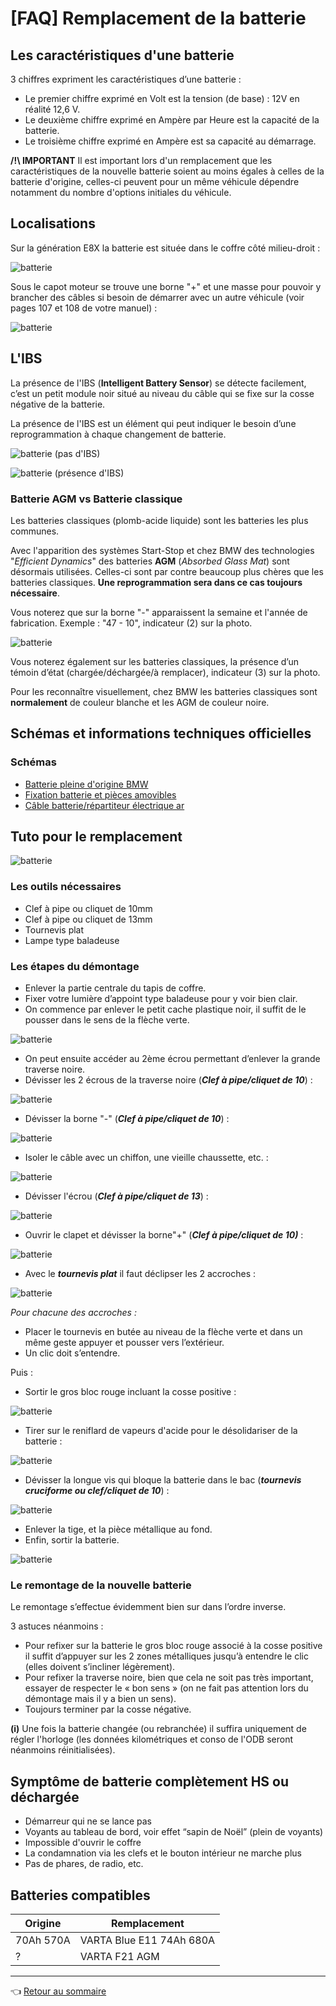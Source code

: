 # [FAQ] Remplacement de la batterie

## Les caractéristiques d'une batterie

3 chiffres expriment les caractéristiques d’une batterie :

- Le premier chiffre exprimé en Volt est la tension (de base) : 12V en réalité 12,6 V.
- Le deuxième chiffre exprimé en Ampère par Heure est la capacité de la batterie.
- Le troisième chiffre exprimé en Ampère est sa capacité au démarrage.

**/!\\ IMPORTANT** Il est important lors d'un remplacement que les caractéristiques de la nouvelle batterie soient au moins égales à celles de la batterie d'origine, celles-ci peuvent pour un même véhicule dépendre notamment du nombre d'options initiales du véhicule.

## Localisations

Sur la génération E8X la batterie est située dans le coffre côté milieu-droit :

![batterie](../images/tuto_batterie/batterie_01.jpg)

Sous le capot moteur se trouve une borne "+" et une masse pour  pouvoir y brancher des câbles si besoin de démarrer avec un autre véhicule (voir pages 107 et 108 de votre manuel) :

![batterie](../images/tuto_batterie/batterie_02.jpg)

## L'IBS

La présence de l'IBS (**Intelligent Battery Sensor**) se détecte facilement, c’est un petit module noir situé au niveau du câble qui se fixe sur la cosse négative de la batterie.

La présence de l'IBS est un élément qui peut indiquer le besoin d’une reprogrammation à chaque changement de batterie.

![batterie](../images/tuto_batterie/batterie_sans_ibs.jpg)
(pas d'IBS)

![batterie](../images/tuto_batterie/batterie_avec_ibs.jpg)
(présence d'IBS)

### Batterie AGM vs Batterie classique

Les batteries classiques (plomb-acide liquide) sont les batteries les plus communes.

Avec l'apparition des systèmes Start-Stop et chez BMW des technologies "_Efficient Dynamics_" des batteries **AGM** (_Absorbed Glass Mat_)  sont désormais utilisées. Celles-ci sont par contre beaucoup plus  chères que les batteries classiques. **Une reprogrammation sera dans ce  cas toujours nécessaire**.

Vous noterez que sur la borne "-" apparaissent la semaine et l'année de fabrication. Exemple : "47 - 10", indicateur (2) sur la photo.

![batterie](../images/tuto_batterie/batterie_03.jpg)

Vous noterez également sur les batteries classiques, la présence d’un témoin d’état (chargée/déchargée/à remplacer), indicateur (3) sur la photo.

Pour les reconnaître visuellement, chez BMW les batteries classiques sont **normalement** de couleur blanche et les AGM de couleur noire.

## Schémas et informations techniques officielles

### Schémas

- [Batterie pleine d'origine BMW](http://fr.bmwfans.info/parts-catalog/E87/Europe/130i-N52/L-N/jan2006/browse/vehicle_electrical_system/original_bmw_battery_warranty_only/)
- [Fixation batterie et pièces amovibles](http://fr.bmwfans.info/parts-catalog/E87/Europe/130i-N52/L-N/jan2006/browse/vehicle_electrical_system/battery_holder_and_mounting_parts/)
- [Câble batterie/répartiteur électrique ar](http://fr.bmwfans.info/parts-catalog/E87/Europe/130i-N52/L-N/jan2006/browse/vehicle_electrical_system/battery_lead_distribution_box_rear/)

## Tuto pour le remplacement

![batterie](../images/tuto_batterie/batterie_04.jpg)

### Les outils nécessaires

- Clef à pipe ou cliquet de 10mm
- Clef à pipe ou cliquet de 13mm
- Tournevis plat
- Lampe type baladeuse

### Les étapes du démontage

- Enlever la partie centrale du tapis de coffre.
- Fixer votre lumière d’appoint type baladeuse pour y voir bien clair.
- On commence par enlever le petit cache plastique noir, il suffit de le pousser dans le sens de la flèche verte.

![batterie](../images/tuto_batterie/batterie_05.jpg)

- On peut ensuite accéder au 2ème écrou permettant d’enlever la grande traverse noire.
- Dévisser les 2 écrous de la traverse noire (**_Clef à pipe/cliquet de 10_**) :

![batterie](../images/tuto_batterie/batterie_06.jpg)

- Dévisser la borne "-" (**_Clef à pipe/cliquet de 10_**) :

![batterie](../images/tuto_batterie/batterie_07.jpg)

- Isoler le câble avec un chiffon, une vieille chaussette, etc. :

![batterie](../images/tuto_batterie/batterie_08.jpg)

- Dévisser l'écrou (**_Clef à pipe/cliquet de 13_**) :

![batterie](../images/tuto_batterie/batterie_09.jpg)

- Ouvrir le clapet et dévisser la borne"+" (**_Clef à pipe/cliquet de 10)_** :

![batterie](../images/tuto_batterie/batterie_10.jpg)

- Avec le **_tournevis plat_** il faut déclipser les 2 accroches :

![batterie](../images/tuto_batterie/batterie_11.jpg)

_Pour chacune des accroches :_

- Placer le tournevis en butée au niveau de la flèche verte et dans un même geste appuyer et pousser vers l’extérieur.
- Un clic doit s’entendre.

Puis :

- Sortir le gros bloc rouge incluant la cosse positive :

![batterie](../images/tuto_batterie/batterie_12.jpg)

- Tirer sur le reniflard de vapeurs d'acide pour le désolidariser de la batterie :

![batterie](../images/tuto_batterie/batterie_13.jpg)

- Dévisser la longue vis qui bloque la batterie dans le bac (**_tournevis cruciforme ou clef/cliquet de 10_**) :

![batterie](../images/tuto_batterie/batterie_14.jpg)

- Enlever la tige, et la pièce métallique au fond.
- Enfin, sortir la batterie.

![batterie](../images/tuto_batterie/batterie_15.jpg)

### Le remontage de la nouvelle batterie

Le remontage s’effectue évidemment bien sur dans l’ordre inverse.

3 astuces néanmoins :

- Pour refixer sur la batterie le gros bloc rouge associé à la cosse positive il suffit d’appuyer sur les 2 zones métalliques jusqu’à entendre le clic (elles doivent s’incliner légèrement).
- Pour refixer la traverse noire, bien que cela ne soit pas très important, essayer de respecter le « bon sens » (on ne fait pas attention lors du démontage mais il y a bien un sens).
- Toujours terminer par la cosse négative.

**(i)** Une fois la batterie changée (ou rebranchée) il suffira uniquement de régler l'horloge (les données kilométriques et conso de l'ODB seront néanmoins réinitialisées).

## Symptôme de batterie complètement HS ou déchargée

- Démarreur qui ne se lance pas
- Voyants au tableau de bord, voir effet “sapin de Noël” (plein de voyants)
- Impossible d'ouvrir le coffre
- La condamnation via les clefs et le bouton intérieur ne marche plus
- Pas de phares, de radio, etc.

## Batteries compatibles

| Origine | Remplacement |
|---------|--------------|
| 70Ah 570A | VARTA Blue E11 74Ah 680A |
| ? | VARTA F21 AGM |

---
:point_left: [Retour au sommaire](../README.md#sommaire)
